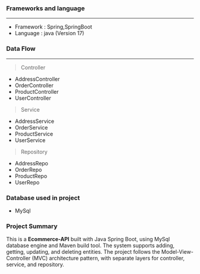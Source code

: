 ### Frameworks and language

---
* Framework : Spring,SpringBoot
* Language : java (Version 17)

### Data Flow

---
> Controller

* AddressController
* OrderController
* ProductController
* UserController
   


> Service

* AddressService
* OrderService
* ProductService
* UserService

> Repository

* AddressRepo
* OrderRepo
* ProductRepo
* UserRepo


### Database used in project

* MySql

### Project Summary

This is a __Ecommerce-API__ built with Java Spring Boot, using MySql database engine and Maven build tool. The system supports adding, getting, updating, and deleting entities. The project follows the Model-View-Controller (MVC) architecture pattern, with separate layers for controller, service, and repository.